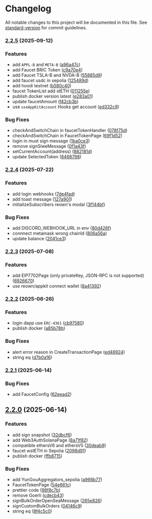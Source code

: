 # Changelog

All notable changes to this project will be documented in this file. See [standard-version](https://github.com/conventional-changelog/standard-version) for commit guidelines.

### [2.2.5](https://github.com/EthanOK/ethan-bric-web/compare/v2.2.4...v2.2.5) (2025-09-12)


### Features

* add `APPL-B` and `META-B` ([a96a47c](https://github.com/EthanOK/ethan-bric-web/commit/a96a47c845e8c35eec5b687b19490b2d4df23a52))
* add Faucet BRIC Token ([c9a70e4](https://github.com/EthanOK/ethan-bric-web/commit/c9a70e4ebb04562c3cbfbed74d9928a2674ab9eb))
* add Faucet TSLA-B and NVDA-B ([55885d9](https://github.com/EthanOK/ethan-bric-web/commit/55885d95f7b73338b3ac7e3ed3598392fd1af38d))
* add faucet usdc in sepolia ([125489d](https://github.com/EthanOK/ethan-bric-web/commit/125489d79c9b7eb943e8f46787b0543f1c4eb6d9))
* add hoodi testnet ([b580c40](https://github.com/EthanOK/ethan-bric-web/commit/b580c4086ea4185cb223d5b2dc7fc572589843ec))
* faucet TokenList add stETH ([011255e](https://github.com/EthanOK/ethan-bric-web/commit/011255e5acbade18078d26ce0d35be41d7eb3a65))
* publish docker version latest ([e283a01](https://github.com/EthanOK/ethan-bric-web/commit/e283a01ac5767cc391b7bbaa2411fbb3301abcda))
* update faucetAmount ([f42cb3b](https://github.com/EthanOK/ethan-bric-web/commit/f42cb3b148f679d2b2ed19259b458b5bed79391e))
* use `useAppKitAccount` Hooks get account ([ed332c9](https://github.com/EthanOK/ethan-bric-web/commit/ed332c9e55f91d157385a50fccc8194fe95e2f5e))


### Bug Fixes

* checkAndSwitchChain in faucetTokenHandler ([078f75d](https://github.com/EthanOK/ethan-bric-web/commit/078f75d64bbf4a68371c4c4beeb7d2ac5bb62d78))
* checkAndSwitchChain in FaucetTokenPage ([69f1d52](https://github.com/EthanOK/ethan-bric-web/commit/69f1d52b416916c3b800c76857b97a8bd06dc2f4))
* login in must sign message ([1ba0ce3](https://github.com/EthanOK/ethan-bric-web/commit/1ba0ce3216d6ebb0bf2d37ce92f2065bb0aed99d))
* remove signSiweMessage ([0f1a43f](https://github.com/EthanOK/ethan-bric-web/commit/0f1a43f1e1de79ca418db0fc46a5d24a9a8f6d2b))
* setCurrentAccount(address) ([882181d](https://github.com/EthanOK/ethan-bric-web/commit/882181deb55e1cefca3c43fb919c686df3dc7e95))
* update SelectedToken ([8468798](https://github.com/EthanOK/ethan-bric-web/commit/8468798db6b1f9283d5420f4f390c2b939277ae9))

### [2.2.4](https://github.com/EthanOK/ethan-bric-web/compare/v2.2.3...v2.2.4) (2025-07-22)


### Features

* add login webhooks ([7de4fad](https://github.com/EthanOK/ethan-bric-web/commit/7de4fad8cf24cbb0fdf3645ea7f0b411022adffd))
* add toast message ([127a901](https://github.com/EthanOK/ethan-bric-web/commit/127a90194e97c286ca7af34db638d8d6d6110731))
* initializeSubscribers reown's modal ([3f144bf](https://github.com/EthanOK/ethan-bric-web/commit/3f144bf48f983078c496027ae5912382f0ac0f3b))


### Bug Fixes

* add DISCORD_WEBHOOK_URL in env ([80d426f](https://github.com/EthanOK/ethan-bric-web/commit/80d426f17b8f5dd15528b642ea317ca2ef7d8f0f))
* connnect metamask wrong chainId ([806a56a](https://github.com/EthanOK/ethan-bric-web/commit/806a56ab2af0218e34cddc28faa1edc33d6290a0))
* update balance ([2041ce3](https://github.com/EthanOK/ethan-bric-web/commit/2041ce3e8f45a56ffebe476c7d4211f306bc2a0e))

### [2.2.3](https://github.com/EthanOK/ethan-bric-web/compare/v2.2.2...v2.2.3) (2025-07-08)


### Features

* add EIP7702Page (only privateKey, JSON-RPC is not supported) ([6926670](https://github.com/EthanOK/ethan-bric-web/commit/6926670d6545f2c48501b892bb1d35a0a14e9aa4))
* use reown/appkit connect wallet ([8a41392](https://github.com/EthanOK/ethan-bric-web/commit/8a41392f7151ce1857256b80269b25016c3870a2))

### [2.2.2](https://github.com/EthanOK/ethan-bric-web/compare/v2.2.1...v2.2.2) (2025-06-26)


### Features

* login dapp use `ERC-4361` ([cb97580](https://github.com/EthanOK/ethan-bric-web/commit/cb9758055a065c2702eda33d2afc0d1aadc1f4d3))
* publish docker ([a85b78b](https://github.com/EthanOK/ethan-bric-web/commit/a85b78bcf6f2ac8f5c088bac71bc8d5b85f6721c))


### Bug Fixes

* alert error reason in CreateTransactionPage ([ed48924](https://github.com/EthanOK/ethan-bric-web/commit/ed48924f50c2af94d49f14ac9da08992e2411dca))
* string eq ([d7b0a16](https://github.com/EthanOK/ethan-bric-web/commit/d7b0a166f8b85672a4c55f8bc6c2f3aad5bec47e))

### [2.2.1](https://github.com/EthanOK/ethan-yungou-web/compare/v2.2.0...v2.2.1) (2025-06-14)


### Bug Fixes

* add FaucetConfig ([62eead2](https://github.com/EthanOK/ethan-yungou-web/commit/62eead2714810d6c7896522aa7a1e2b2028b834e))

## [2.2.0](https://github.com/EthanOK/ethan-yungou-web/compare/v2.1.6...v2.2.0) (2025-06-14)


### Features

* add sign snapshot ([32dbcf6](https://github.com/EthanOK/ethan-yungou-web/commit/32dbcf65568fc734b1f80e2509e5a5b6a7fbffd7))
* add Web3AuthSolanaPage ([8a71f82](https://github.com/EthanOK/ethan-yungou-web/commit/8a71f82cb45fb4f984884b8e86f2dcabfc758efb))
* compatible ethersV6 and ethersV5 ([30deab9](https://github.com/EthanOK/ethan-yungou-web/commit/30deab95156adec5247e5e1e2a34948d93a870bb))
* faucet wstETH in Sepolia ([2098d91](https://github.com/EthanOK/ethan-yungou-web/commit/2098d919d46323682bf6a0e72830a7f7b63e90d7))
* publish docker ([ffb8715](https://github.com/EthanOK/ethan-yungou-web/commit/ffb8715d0a3f6902da860b8003b59fcc72be8633))


### Bug Fixes

* add YunGouAggregators_sepolia ([a966b77](https://github.com/EthanOK/ethan-yungou-web/commit/a966b7795e88cd626234d4591dd61576cf6a232b))
* FaucetTokenPage ([54e661c](https://github.com/EthanOK/ethan-yungou-web/commit/54e661c00489c9451cd878b37e58dad0dbda9615))
* prettier code ([98f8c7b](https://github.com/EthanOK/ethan-yungou-web/commit/98f8c7b3e22a9539eddfefe6c8e09e570f5e06b8))
* remove Goerli ([cdecb43](https://github.com/EthanOK/ethan-yungou-web/commit/cdecb43db1a8f378f2e8a0cfde62bf7bb6d777be))
* signBulkOrderOpenSeaMessage ([265e826](https://github.com/EthanOK/ethan-yungou-web/commit/265e82643de8c79d73cd056165173917995a37fe))
* signCustomBulkOrders ([04146c9](https://github.com/EthanOK/ethan-yungou-web/commit/04146c930e9dce4668a8fdef1ea472715f1dc300))
* string eq ([8f4c5c0](https://github.com/EthanOK/ethan-yungou-web/commit/8f4c5c0256695547cd0a468ad2b0c0c6f89646a7))
